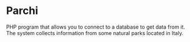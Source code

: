 # Parchi
PHP program that allows you to connect to a database to get data from it. The system collects information from some natural parks located in Italy.
